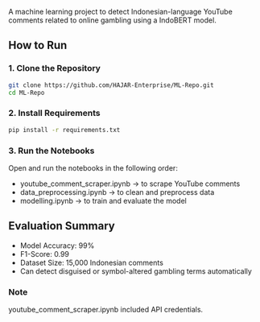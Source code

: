 A machine learning project to detect Indonesian-language YouTube comments related to online gambling using a IndoBERT model.

## How to Run

### 1. Clone the Repository
```bash
git clone https://github.com/HAJAR-Enterprise/ML-Repo.git
cd ML-Repo
```

### 2. Install Requirements
```bash 
pip install -r requirements.txt
```

### 3. Run the Notebooks
Open and run the notebooks in the following order:
- youtube_comment_scraper.ipynb → to scrape YouTube comments
- data_preprocessing.ipynb → to clean and preprocess data
- modelling.ipynb → to train and evaluate the model

## Evaluation Summary
- Model Accuracy: 99%
- F1-Score: 0.99
- Dataset Size: 15,000 Indonesian comments
- Can detect disguised or symbol-altered gambling terms automatically

### Note
youtube_comment_scraper.ipynb included API credentials.
